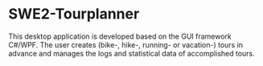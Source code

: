 # SWE2-Tourplanner
This desktop application is developed based on the GUI framework C#/WPF. The user creates (bike-, hike-, running- or vacation-) tours in advance and manages the logs and statistical data of accomplished tours.
